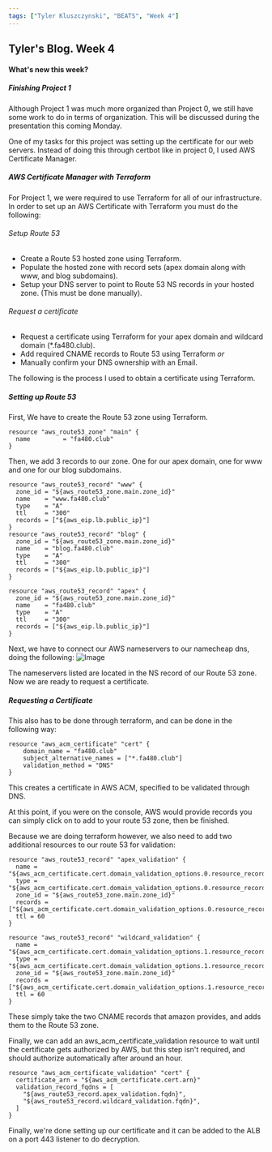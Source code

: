 ```yaml
---
tags: ["Tyler Kluszczynski", "BEATS", "Week 4"]
---
```

## Tyler's Blog. Week 4
#### What's new this week?

##### Finishing Project 1
Although Project 1 was much more organized than Project 0, we still have some work to do in terms of organization. This will be discussed during the presentation this coming Monday.

One of my tasks for this project was setting up the certificate for our web servers. Instead of doing this through certbot like in project 0, I used AWS Certificate Manager.


##### AWS Certificate Manager with Terraform
For Project 1, we were required to use Terraform for all of our infrastructure. In order to set up an AWS Certificate with Terraform you must do the following:

###### Setup Route 53

* Create a Route 53 hosted zone using Terraform.
* Populate the hosted zone with record sets (apex domain along with www, and blog subdomains).
* Setup your DNS server to point to Route 53 NS records in your hosted zone. (This must be done manually).


###### Request a certificate
* Request a certificate using Terraform for your apex
 domain and wildcard domain (\*.fa480.club).
* Add required CNAME records to Route 53 using Terraform *or*
* Manually confirm your DNS ownership with an Email.

The following is the process I used to obtain a certificate using Terraform.

##### Setting up Route 53

First, We have to create the Route 53 zone using Terraform.
```
resource "aws_route53_zone" "main" {
  name         = "fa480.club"
}
```

Then, we add 3 records to our zone. One for our apex domain, one for www and one for our blog subdomains.

```
resource "aws_route53_record" "www" {
  zone_id = "${aws_route53_zone.main.zone_id}"
  name    = "www.fa480.club"
  type    = "A"
  ttl     = "300"
  records = ["${aws_eip.lb.public_ip}"]
}
resource "aws_route53_record" "blog" {
  zone_id = "${aws_route53_zone.main.zone_id}"
  name    = "blog.fa480.club"
  type    = "A"
  ttl     = "300"
  records = ["${aws_eip.lb.public_ip}"]
}

resource "aws_route53_record" "apex" {
  zone_id = "${aws_route53_zone.main.zone_id}"
  name    = "fa480.club"
  type    = "A"
  ttl     = "300"
  records = ["${aws_eip.lb.public_ip}"]
}
```
Next, we have to connect our AWS nameservers to our namecheap dns, doing the following:
![](img/tyler-dns.PNG "Image")

The nameservers listed are located in the NS record of our Route 53 zone. Now we are ready to request a certificate.

##### Requesting a Certificate
This also has to be done through terraform, and can be done in the following way:

```
resource "aws_acm_certificate" "cert" {
	domain_name = "fa480.club"
	subject_alternative_names = ["*.fa480.club"]
	validation_method = "DNS"
}
```
This creates a certificate in AWS ACM, specified to be validated through DNS.

At this point, if you were on the console, AWS would provide records you can simply click on to add to your route 53 zone, then be finished.

Because we are doing terraform however, we also need to add two additional resources to our route 53 for validation:

```
resource "aws_route53_record" "apex_validation" {
  name = "${aws_acm_certificate.cert.domain_validation_options.0.resource_record_name}"
  type = "${aws_acm_certificate.cert.domain_validation_options.0.resource_record_type}"
  zone_id = "${aws_route53_zone.main.zone_id}"
  records = ["${aws_acm_certificate.cert.domain_validation_options.0.resource_record_value}"]
  ttl = 60
}

resource "aws_route53_record" "wildcard_validation" {
  name = "${aws_acm_certificate.cert.domain_validation_options.1.resource_record_name}"
  type = "${aws_acm_certificate.cert.domain_validation_options.1.resource_record_type}"
  zone_id = "${aws_route53_zone.main.zone_id}"
  records = ["${aws_acm_certificate.cert.domain_validation_options.1.resource_record_value}"]
  ttl = 60
}
```
These simply take the two CNAME records that amazon provides, and adds them to the Route 53 zone.

Finally, we can add an aws_acm_certificate_validation resource to wait until the certificate gets authorized by AWS, but this step isn't required, and should authorize automatically after around an hour.

```
resource "aws_acm_certificate_validation" "cert" {
  certificate_arn = "${aws_acm_certificate.cert.arn}"
  validation_record_fqdns = [
    "${aws_route53_record.apex_validation.fqdn}",
    "${aws_route53_record.wildcard_validation.fqdn}",
  ]
}
```

Finally, we're done setting up our certificate and it can be added to the ALB on a port 443 listener to do decryption.
